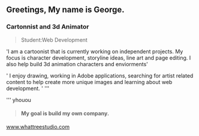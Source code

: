## Greetings, My name is George. 
### Cartonnist and 3d Animator

>Student:Web Development 

'I am a cartoonist that is currently working on independent projects. My focus is character development, storyline ideas, line art and page editing. I also
help build 3d animation characters and enviorments'

'
I enjoy drawing, working in Adobe applications, searching for artist related content to help create more unique images and learning about web development. 
'
'''

''' yhouou
>#### My goal is build my own company. 

www.whattreestudio.com

